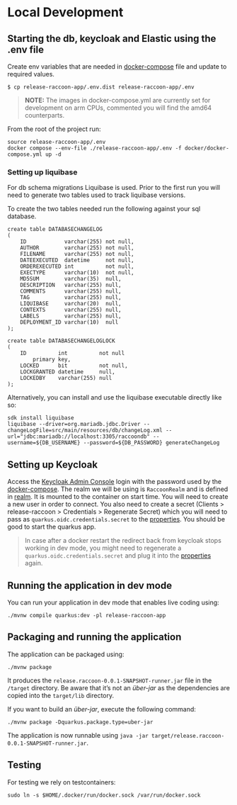 # Local Development

## Starting the db, keycloak and Elastic using the .env file
Create env variables that are needed in [docker-compose](../docker/docker-compose.yml) file and update to required values.    
```shell
$ cp release-raccoon-app/.env.dist release-raccoon-app/.env
```
> **NOTE:**  The images in docker-compose.yml are currently set for development on arm CPUs,
> commented you will find the amd64 counterparts.

From the root of the project run:
```shell script
source release-raccoon-app/.env
docker compose --env-file ./release-raccoon-app/.env -f docker/docker-compose.yml up -d
```

### Setting up liquibase
For db schema migrations Liquibase is used.
Prior to the first run you will need to generate two tables used to track liquibase versions.

To create the two tables needed run the following against your sql database.
```mariadb
create table DATABASECHANGELOG
(
    ID            varchar(255) not null,
    AUTHOR        varchar(255) not null,
    FILENAME      varchar(255) not null,
    DATEEXECUTED  datetime     not null,
    ORDEREXECUTED int          not null,
    EXECTYPE      varchar(10)  not null,
    MD5SUM        varchar(35)  null,
    DESCRIPTION   varchar(255) null,
    COMMENTS      varchar(255) null,
    TAG           varchar(255) null,
    LIQUIBASE     varchar(20)  null,
    CONTEXTS      varchar(255) null,
    LABELS        varchar(255) null,
    DEPLOYMENT_ID varchar(10)  null
);

create table DATABASECHANGELOGLOCK
(
    ID          int          not null
        primary key,
    LOCKED      bit          not null,
    LOCKGRANTED datetime     null,
    LOCKEDBY    varchar(255) null
);
```

Alternatively, you can install  and use the liquibase executable directly like so:
```shell
sdk install liquibase
liquibase --driver=org.mariadb.jdbc.Driver --changeLogFile=src/main/resources/db/changeLog.xml --url="jdbc:mariadb://localhost:3305/raccoondb" --username=${DB_USERNAME} --password=${DB_PASSWORD} generateChangeLog
```

## Setting up Keycloak
Access the [Keycloak Admin Console](http://127.0.0.1:${KEYCLOAK_PORT}/auth/admin) login with the password used by the [docker-compose](docker/docker-compose.yml).
The realm we will be using is `RaccoonRealm` and is defined in [realm](docker/keycloak_init/realm-export.json).
It is mounted to the container on start time.
You will need to create a new user in order to connect.
You also need to create a secret (Clients > release-raccoon > Credentials > Regenerate Secret) which you will need to pass as `quarkus.oidc.credentials.secret` to the [properties](release-raccoon-app/src/main/resources/application.properties).
You should be good to start the quarkus app.

> In case after a docker restart the redirect back from keycloak stops working in dev mode, you might need to regenerate a `quarkus.oidc.credentials.secret` and plug it into the [properties](release-raccoon-app/src/main/resources/application.properties) again.


## Running the application in dev mode

You can run your application in dev mode that enables live coding using:

```shell script
./mvnw compile quarkus:dev -pl release-raccoon-app
```

## Packaging and running the application

The application can be packaged using:

```shell script
./mvnw package
```

It produces the `release.raccoon-0.0.1-SNAPSHOT-runner.jar` file in the `/target` directory. Be
aware that it’s not an _über-jar_ as the dependencies are copied into the `target/lib` directory.

If you want to build an _über-jar_, execute the following command:

```shell script
./mvnw package -Dquarkus.package.type=uber-jar
```

The application is now runnable using `java -jar target/release.raccoon-0.0.1-SNAPSHOT-runner.jar`.


## Testing

For testing we rely on testcontainers:

```shell
sudo ln -s $HOME/.docker/run/docker.sock /var/run/docker.sock
```